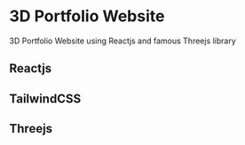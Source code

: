 # 3D Portfolio Website
3D Portfolio Website using Reactjs and famous Threejs library

## Reactjs
## TailwindCSS
## Threejs
